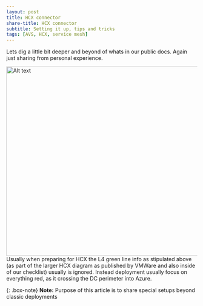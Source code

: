 ```yaml
---
layout: post
title: HCX connector
share-title: HCX connector
subtitle: Setting it up, tips and tricks
tags: [AVS, HCX, service mesh]
---
```


Lets dig a little bit deeper and beyond of whats in our public docs.  Again just sharing from personal experience.

<img title="a title" alt="Alt text" src="/AVSblog/assets/img/screen3.jpg" width=900 height="500">
Usually when preparing for HCX the L4 green line info as stipulated above (as part of the larger HCX diagram as published by VMWare and also inside of our checklist) usually is ignored.  Instead deployment usually focus on everything red, as it crossing the DC perimeter into Azure.


{: .box-note}
**Note:** Purpose of this article is to share special setups beyond classic deployments
